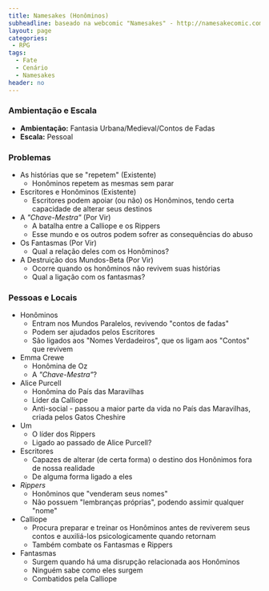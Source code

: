 ```yaml
---
title: Namesakes (Honôminos) 
subheadline: baseado na webcomic "Namesakes" - http://namesakecomic.com
layout: page
categories:
 - RPG
tags:
  - Fate
  - Cenário
  - Namesakes
header: no
---
```


### Ambientação e Escala

- **Ambientação:** Fantasia Urbana/Medieval/Contos de Fadas
- **Escala:** Pessoal

### Problemas

- As histórias que se "repetem" (Existente)
   - Honôminos repetem as mesmas sem parar
- Escritores e Honôminos (Existente)
   - Escritores podem apoiar (ou não) os Honôminos, tendo certa capacidade de alterar seus destinos
- A *"Chave-Mestra"* (Por Vir)
   - A batalha entre a Calliope e os Rippers
   - Esse mundo e os outros podem sofrer as consequências do abuso
- Os Fantasmas (Por Vir)
   - Qual a relação deles com os Honôminos?
- A Destruição dos Mundos-Beta (Por Vir)
   - Ocorre quando os honôminos não revivem suas histórias
   - Qual a ligação com os fantasmas?
   
### Pessoas e Locais

- Honôminos
  - Entram nos Mundos Paralelos, revivendo "contos de fadas"
  - Podem ser ajudados pelos Escritores
  - São ligados aos "Nomes Verdadeiros", que os ligam aos "Contos" que revivem
- Emma Crewe
  - Honômina de Oz
  - A *"Chave-Mestra"*?
- Alice Purcell
  - Honômina do País das Maravilhas
  - Líder da Calliope
  - Anti-social - passou a maior parte da vida no País das Maravilhas, criada pelos Gatos Cheshire
- Um
  - O líder dos Rippers
  - Ligado ao passado de Alice Purcell?
- Escritores
   - Capazes de alterar (de certa forma) o destino dos Honônimos fora de nossa realidade
   - De alguma forma ligado a eles
- *Rippers*
  - Honôminos que "venderam seus nomes"
  - Não possuem "lembranças próprias", podendo assimir qualquer "nome"
- Calliope
   - Procura preparar e treinar os Honôminos antes de reviverem seus contos e auxiliá-los psicologicamente quando retornam
   - Também combate os Fantasmas e Rippers
- Fantasmas
  - Surgem quando há uma disrupção relacionada aos Honôminos
  - Ninguém sabe como eles surgem
  - Combatidos pela Calliope

